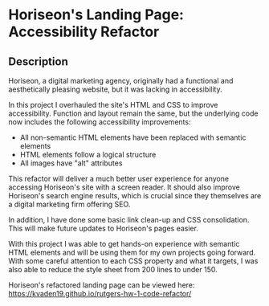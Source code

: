 # Horiseon's Landing Page: Accessibility Refactor

## Description 

Horiseon, a digital marketing agency, originally had a functional and aesthetically pleasing website, but it was lacking in accessibility. 

In this project I overhauled the site's HTML and CSS to improve accessibility. Function and layout remain the same, but the underlying code now includes the following accessibility improvements: 

* All non-semantic HTML elements have been replaced with semantic elements
* HTML elements follow a logical structure
* All images have "alt" attributes

This refactor will deliver a much better user experience for anyone accessing Horiseon's site with a screen reader. It should also improve Horiseon's search engine results, which is crucial since they themselves are a digital marketing firm offering SEO. 

In addition, I have done some basic link clean-up and CSS consolidation. This will make future updates to Horiseon's pages easier. 

With this project I was able to get hands-on experience with semantic HTML elements and will be using them for my own projects going forward. With some careful attention to each CSS property and what it targets, I was also able to reduce the style sheet from 200 lines to under 150.

Horiseon's refactored landing page can be viewed here:
https://kvaden19.github.io/rutgers-hw-1-code-refactor/